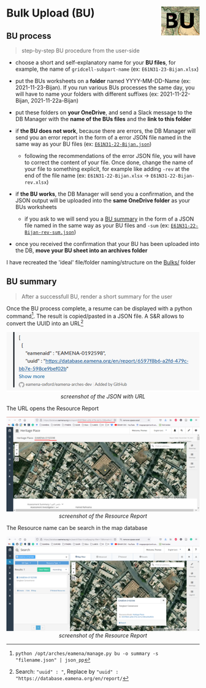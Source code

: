 # Bulk Upload (BU)  <img src="img/bu.png" width='100px' align="right"/>

## BU process
> step-by-step BU procedure from the user-side


- choose a short and self-explanatory name for your **BU files**, for example, the name of `gridcell-subpart-name` (ex: `E61N31-23-Bijan.xlsx`)

- put the BUs worksheets on a **folder** named YYYY-MM-DD-Name (ex: 2021-11-23-Bijan). If you run various BUs processes the same day, you will have to name your folders with different suffixes (ex: 2021-11-22-Bijan, 2021-11-22a-Bijan)

- put these folders on **your OneDrive**, and send a Slack message to the DB Manager with the **name of the BUs files** and the **link to this folder** 

- if **the BU does not work**, because there are errors, the DB Manager will send you an error report in the form of a error JSON file named in the same way as your BU files (ex: [`E61N31-22-Bijan.json`](https://github.com/eamena-oxford/eamena-arches-dev/blob/main/output/bulk/Bulks/2021-11-21-Bijan/E61N31-21-Bijan.json))

  - following the recommendations of the error JSON file, you will have to correct the content of your file. Once done, change the name of your file to something explicit, for example like adding `-rev` at the end of the file name (ex: `E61N31-22-Bijan.xlsx` -> `E61N31-22-Bijan-rev.xlsx`)

- if **the BU works**, the DB Manager will send you a confirmation, and the JSON output will be uploaded into the **same OneDrive folder** as your BUs worksheets 

  - if you ask to we will send you a [BU summary](https://github.com/eamena-oxford/eamena-arches-dev/blob/main/output/bulk/BU.md#bu-summary) in the form of a JSON file named in the same way as your BU files and `-sum` (ex: [`E61N31-22-Bijan-rev-sum.json`](https://github.com/eamena-oxford/eamena-arches-dev/blob/main/output/bulk/Bulks/2021-11-21-Bijan/E61N31-21-Bijan-rev-sum.json))

- once you received the confirmation that your BU has been uploaded into the DB, **move your BU sheet into an archives folder** 

I have recreated the 'ideal' file/folder naming/structure on the [Bulks/](https://github.com/eamena-oxford/eamena-arches-dev/tree/main/output/bulk/Bulks) folder


## BU summary
> After a successfull BU, render a short summary for the user

Once the BU process complete, a resume can be displayed with a python command[^1]. The result is copied/pasted in a JSON file. A S&R allows to convert the UUID into an URL[^2]


<p align="center">
  <img alt="img-name" src="img/json_summary.png" width="700">
  <br>
    <em>screenshot of the JSON with URL</em>
</p>

The URL opens the Resource Report

<p align="center">
  <img alt="img-name" src="img/json_summary_uuid.png" width="700">
  <br>
    <em>screenshot of the Resource Report</em>
</p>

The Resource name can be search in the map database

<p align="center">
  <img alt="img-name" src="img/json_summary_uuid_search.png" width="700">
  <br>
    <em>screenshot of the Resource Report</em>
</p>


[^1]: `python /opt/arches/eamena/manage.py bu -o summary -s "filename.json" | json_pp`
[^2]: Search: `"uuid" : "`, Replace by `"uuid" : "https://database.eamena.org/en/report/`
